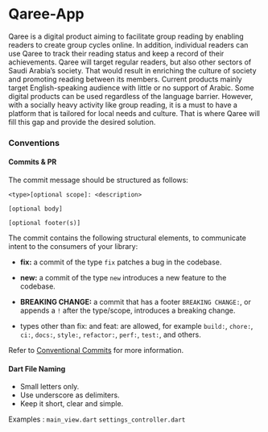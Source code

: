 # Qaree-App

Qaree is a digital product aiming to facilitate group reading by enabling readers to create group cycles online. In addition, individual readers can use Qaree to track their reading status and keep a record of their achievements. Qaree will target regular readers, but also other sectors of Saudi Arabia’s society. That would result in enriching the culture of society and promoting reading between its members. Current products mainly target English-speaking audience with little or no support of Arabic. Some digital products can be used regardless of the language barrier. However, with a socially heavy activity like group reading, it is a must to have a platform that is tailored for local needs and culture. That is where Qaree will fill this gap and provide the desired solution. 

### Conventions

#### Commits & PR

The commit message should be structured as follows:

```
<type>[optional scope]: <description>

[optional body]

[optional footer(s)]
```

The commit contains the following structural elements, to communicate intent to the consumers of your library:

* **fix:** a commit of the type `fix` patches a bug in the codebase.

* **new:** a commit of the type `new` introduces a new feature to the codebase.

* **BREAKING CHANGE:** a commit that has a footer `BREAKING CHANGE:`, or appends a `!` after the type/scope, introduces a breaking change.

* types other than fix: and feat: are allowed, for example `build:`, `chore:`, `ci:`, `docs:`, `style:`, `refactor:`, `perf:`, `test:`, and others.
 
Refer to [Conventional Commits](https://www.conventionalcommits.org/en/v1.0.0/) for more information. 


#### Dart File Naming
* Small letters only.
* Use underscore as delimiters.
* Keep it short, clear and simple.

Examples :
`main_view.dart`
`settings_controller.dart`

